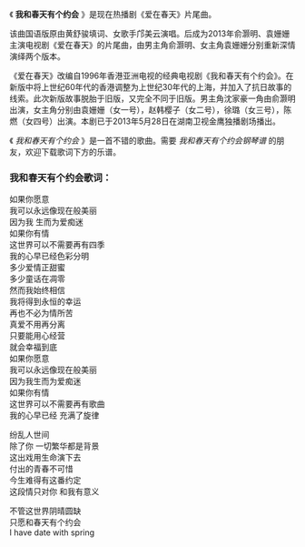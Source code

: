 

《 **我和春天有个约会** 》是现在热播剧《爱在春天》片尾曲。

该曲国语版原由黄舒骏填词、女歌手邝美云演唱。后成为2013年俞灏明、袁姗姗主演电视剧《爱在春天》的片尾曲，由男主角俞灏明、女主角袁姗姗分别重新深情演绎两个版本。

《爱在春天》改编自1996年香港亚洲电视的经典电视剧《我和春天有个约会》。在新版中将上世纪60年代的香港调整为上世纪30年代的上海，并加入了抗日故事的线索。此次新版故事脱胎于旧版，又完全不同于旧版。男主角沈家豪一角由俞灏明出演，女主角分别由袁姗姗（女一号），赵韩樱子（女二号），徐璐（女三号），陈燃（女四号）出演。本剧已于2013年5月28日在湖南卫视金鹰独播剧场播出。

《 _我和春天有个约会_ 》是一首不错的歌曲。需要 _我和春天有个约会钢琴谱_ 的朋友，欢迎下载歌词下方的乐谱。

### 我和春天有个约会歌词：

如果你愿意  
我可以永远像现在般美丽  
因为我 生而为爱痴迷  
如果你有情  
这世界可以不需要再有四季  
我的心早已经色彩分明  
多少爱情正甜蜜  
多少童话在凋零  
然而我始终相信  
我将得到永恒的幸运  
再也不必为情所苦  
真爱不用再分离  
只要能用心经营  
就会幸福到底  
如果你愿意  
我可以永远像现在般美丽  
因为我生而为爱痴迷  
如果你有情  
这世界可以不需要再有歌曲  
我的心早已经 充满了旋律

纷乱人世间  
除了你 一切繁华都是背景  
这出戏用生命演下去  
付出的青春不可惜  
今生难得有这番约定  
这段情只对你 和我有意义

不管这世界阴晴圆缺  
只愿和春天有个约会  
I have date with spring

